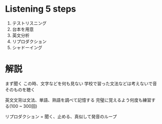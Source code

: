 # Listening 5 steps

1. テストリスニング
2. 台本を用意
3. 英文分析
4. リプロダクション
5. シャドーイング


# 解説

まず聞く
この時、文字などを何も見ない
学校で習った文法などは考えないで音そのものを聴く

英文文背は文法、単語、熟語を調べて記憶する
完璧に覚えるよう何度も練習する(100 ~ 300回)

リプロダクション = 聞く、止める、真似して発音のループ
